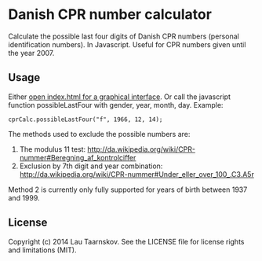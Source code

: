 # Danish CPR number calculator

Calculate the possible last four digits of Danish CPR numbers (personal identification numbers). In Javascript. Useful for CPR numbers given until the year 2007.

## Usage
Either [open index.html for a graphical interface](http://lau.github.io/cprcalc). Or call the javascript function possibleLastFour with gender, year, month, day. Example:

    cprCalc.possibleLastFour("f", 1966, 12, 14);

The methods used to exclude the possible numbers are:

1. The modulus 11 test: http://da.wikipedia.org/wiki/CPR-nummer#Beregning_af_kontrolciffer
2. Exclusion by 7th digit and year combination: http://da.wikipedia.org/wiki/CPR-nummer#Under_eller_over_100_.C3.A5r

Method 2 is currently only fully supported for years of birth between 1937 and 1999.

## License

Copyright (c) 2014 Lau Taarnskov. See the LICENSE file for license rights and
limitations (MIT).
